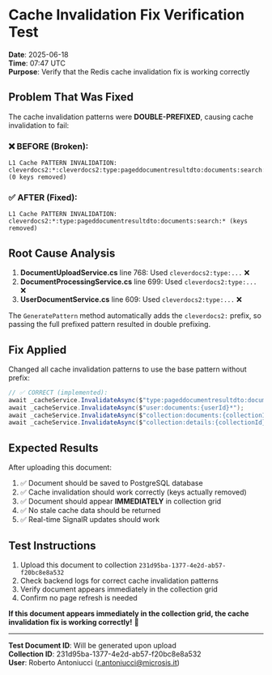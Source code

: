 # Cache Invalidation Fix Verification Test

**Date**: 2025-06-18  
**Time**: 07:47 UTC  
**Purpose**: Verify that the Redis cache invalidation fix is working correctly

## Problem That Was Fixed

The cache invalidation patterns were **DOUBLE-PREFIXED**, causing cache invalidation to fail:

### ❌ BEFORE (Broken):
```
L1 Cache PATTERN INVALIDATION: cleverdocs2:*:cleverdocs2:type:pageddocumentresultdto:documents:search:* (0 keys removed)
```

### ✅ AFTER (Fixed):
```
L1 Cache PATTERN INVALIDATION: cleverdocs2:*:type:pageddocumentresultdto:documents:search:* (keys removed)
```

## Root Cause Analysis

1. **DocumentUploadService.cs** line 768: Used `cleverdocs2:type:...` ❌
2. **DocumentProcessingService.cs** line 699: Used `cleverdocs2:type:...` ❌  
3. **UserDocumentService.cs** line 609: Used `cleverdocs2:type:...` ❌

The `GeneratePattern` method automatically adds the `cleverdocs2:` prefix, so passing the full prefixed pattern resulted in double prefixing.

## Fix Applied

Changed all cache invalidation patterns to use the base pattern without prefix:

```csharp
// ✅ CORRECT (implemented):
await _cacheService.InvalidateAsync($"type:pageddocumentresultdto:documents:search:*");
await _cacheService.InvalidateAsync($"user:documents:{userId}*");
await _cacheService.InvalidateAsync($"collection:documents:{collectionId}*");
await _cacheService.InvalidateAsync($"collection:details:{collectionId}");
```

## Expected Results

After uploading this document:

1. ✅ Document should be saved to PostgreSQL database
2. ✅ Cache invalidation should work correctly (keys actually removed)
3. ✅ Document should appear **IMMEDIATELY** in collection grid
4. ✅ No stale cache data should be returned
5. ✅ Real-time SignalR updates should work

## Test Instructions

1. Upload this document to collection `231d95ba-1377-4e2d-ab57-f20bc8e8a532`
2. Check backend logs for correct cache invalidation patterns
3. Verify document appears immediately in the collection grid
4. Confirm no page refresh is needed

**If this document appears immediately in the collection grid, the cache invalidation fix is working correctly!** 🎉

---

**Test Document ID**: Will be generated upon upload  
**Collection ID**: 231d95ba-1377-4e2d-ab57-f20bc8e8a532  
**User**: Roberto Antoniucci (r.antoniucci@microsis.it)
